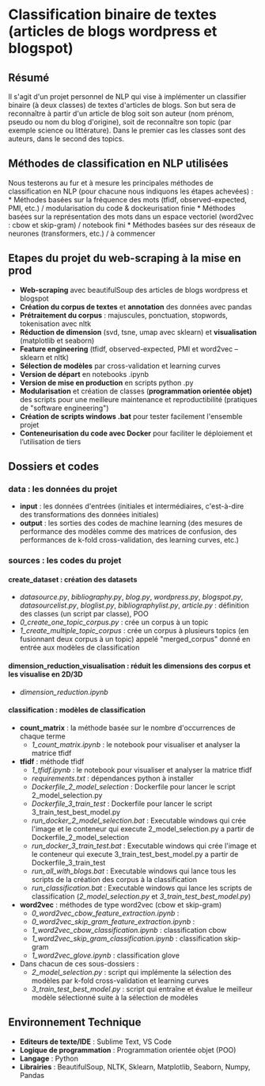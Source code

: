 
# Classification binaire de textes (articles de blogs wordpress et blogspot)

## Résumé
Il s'agit d'un projet personnel de NLP qui vise à implémenter un classifier binaire (à deux classes) de textes d'articles de blogs. Son but sera de reconnaître à partir d'un article de blog soit son auteur (nom prénom, pseudo ou nom du blog d'origine), soit de reconnaître son topic (par exemple science ou littérature). Dans le premier cas les classes sont des auteurs, dans le second des topics.  
## Méthodes de classification en NLP utilisées
Nous testerons au fur et à mesure les principales méthodes de classification en NLP (pour chacune nous indiquons les étapes achevées) :
	* Méthodes basées sur la fréquence des mots (tfidf, observed-expected, PMI, etc.) / modularisation du code & dockeurisation finie
	* Méthodes basées sur la représentation des mots dans un espace vectoriel (word2vec : cbow et skip-gram) / notebook fini
	* Méthodes basées sur des réseaux de neurones (transformers, etc.) / à commencer

## Etapes du projet du web-scraping à la mise en prod
* **Web-scraping** avec beautifulSoup des articles de blogs wordpress et blogspot
* **Création du corpus de textes** et **annotation** des données avec pandas
* **Prétraitement du corpus** : majuscules, ponctuation, stopwords, tokenisation avec nltk
* **Réduction de dimension** (svd, tsne, umap avec sklearn) et **visualisation** (matplotlib et seaborn)
* **Feature engineering** (tfidf, observed-expected, PMI et word2vec – sklearn et nltk)
* **Sélection de modèles** par cross-validation et learning curves
* **Version de départ** en notebooks .ipynb
* **Version de mise en production** en scripts python .py
* **Modularisation** et création de classes (**programmation orientée objet)** des scripts pour une meilleure maintenance et reproductibilité (pratiques de "software engineering")
* **Création de scripts windows .bat** pour tester facilement l'ensemble projet
* **Conteneurisation du code avec Docker** pour faciliter le déploiement et l’utilisation de tiers

## Dossiers et codes
### data : les données du projet
* **input** : les données d'entrées (initiales et intermédiaires, c'est-à-dire des transformations des données initiales)
* **output** : les sorties des codes de machine learning (des mesures de performance des modèles comme des matrices de confusion, des performances de k-fold cross-validation, des learning curves, etc.)
### sources : les codes du projet
#### create_dataset : création des datasets
* *datasource.py*, *bibliography.py*, *blog.py*, *wordpress.py*, *blogspot.py*, *datasourcelist.py*, *bloglist.py*, *bibliographylist.py*, *article.py* : définition des classes (un script par classe), POO
* *0_create_one_topic_corpus.py* : crée un corpus à un topic
* *1_create_multiple_topic_corpus* : crée un corpus à plusieurs topics (en fusionnant deux corpus à un topic) appelé "merged_corpus" donné en entrée aux modèles de classification
#### dimension_reduction_visualisation : réduit les dimensions des corpus et les visualise en 2D/3D
* *dimension_reduction.ipynb*
#### classification : modèles de classification
* **count_matrix** : la méthode basée sur le nombre d'occurrences de chaque terme
	* *1_count_matrix.ipynb* : le notebook pour visualiser et analyser la matrice tfidf 
* **tfidf** : méthode tfidf
	* *1_tfidf.ipynb* : le notebook pour visualiser et analyser la matrice tfidf
	* *requirements.txt* : dépendances python à installer
	* *Dockerfile_2_model_selection* : Dockerfile pour lancer le script 2_model_selection.py 
	* *Dockerfile_3_train_test* : Dockerfile pour lancer le script 3_train_test_best_model.py
	* *run_docker_2_model_selection.bat* : Executable windows qui crée l'image et le conteneur qui execute 2_model_selection.py a partir de Dockerfile_2_model_selection
	* *run_docker_3_train_test.bat* : Executable windows qui crée l'image et le conteneur qui execute 3_train_test_best_model.py a partir de Dockerfile_3_train_test
	* *run_all_with_blogs.bat* : Executable windows qui lance tous les scripts de la création des corpus à la classification
	* *run_classification.bat* : Executable windows qui lance les scripts de classification (*2_model_selection.py* et *3_train_test_best_model.py*)
* **word2vec** : méthodes de type word2vec (cbow et skip-gram)  
	* *0_word2vec_cbow_feature_extraction.ipynb* :  
	* *0_word2vec_skip_gram_feature_extraction.ipynb* :  
	* *1_word2vec_cbow_classification.ipynb* : classification cbow
	* *1_word2vec_skip_gram_classification.ipynb* : classification skip-gram  
	* *1_word2vec_glove.ipynb* : classification glove
* Dans chacun de ces sous-dossiers :
	* *2_model_selection.py* : script qui implémente la sélection des modèles par k-fold cross-validation et learning curves
	* *3_train_test_best_model.py* : script qui entraîne et évalue le meilleur modèle sélectionné suite à la sélection de modèles

## Environnement Technique
* **Editeurs de texte/IDE** : Sublime Text, VS Code
* **Logique de programmation** : Programmation orientée objet (POO)
* **Langage** : Python
* **Librairies** : BeautifulSoup, NLTK, Sklearn, Matplotlib, Seaborn, Numpy, Pandas

<!-- 
-------------------------------codes dans l'ordre d'execution-----------------------------------
lib_scraping.py :
N'est pas execute dans le terminal mais contient la librarie avec toutes les fonctions utilisees par les autres fichiers .py

get_corpus_philosophy.py :
Ecrit dans le fichier texte corpus_philosophy.txt les parties de chaque texte du corpus de philosophie apres l'avoir decoupe

get_corpus_baptism.py :
Ecrit dans un fichier texte corpus_baptism.txt les parties de chaque texte du corpus sur le bapteme apres l'avoir decoupe

create_dataset_philosophy.py :
Cree le dataframe pour l'algorithme d'apprentissage automatique stocke dans le fichier dataset_philosophy.csv

create_dataset_baptism.py :
Cree le dataframe pour l'algorithme d'apprentissage automatique stocke dans le fichier dataset_baptism.csv

0_preprocess_corpus.py :
Pretraite les messages du corpus pour les renvoyer dans un format exploitable par les algo d'IA

1_feature_engineering.py :
Cree les parametres du modele d'apprentissage supervise -->
